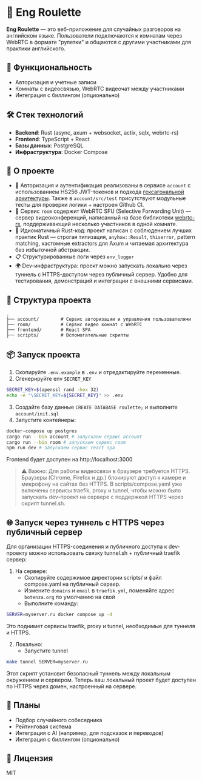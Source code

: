 # 🎲 Eng Roulette

**Eng Roulette** — это веб-приложение для случайных разговоров на английском языке. Пользователи подключаются к комнатам через WebRTC в формате "рулетки" и общаются с другими участниками для практики английского.

## 🚀 Функциональность

- Авторизация и учетные записи
- Комнаты с видеосвязью, WebRTC видеочат между участниками
- Интеграция с биллингом (опционально)

## 🛠️ Стек технологий

- **Backend**: Rust (async, axum + websocket, actix, sqlx, webrtc-rs)
- **Frontend**: TypeScript + React
- **Базы данных**: PostgreSQL
- **Инфраструктура**: Docker Compose

## 🌟 О проекте

- 🔐 Авторизация и аутентификация реализованы в сервисе `account` с использованием HS256 JWT-токенов и подхода [гексагональной архитектуры](https://github.com/microsoft/cookiecutter-rust-actix-clean-architecture/blob/main/docs/onion-architecture-article.md). 
Также в `account/src/test` присутствуют модульные тесты для проверки логики + настроен Github CI.
- 📡 Сервис `room` содержит WebRTC SFU (Selective Forwarding Unit) — сервер видеоконференций, написанный на базе библиотеки [webrtc-rs](https://github.com/webrtc-rs/webrtc), поддерживающий несколько участников в одной комнате.
- 🦀 Идиоматичный Rust-код: проект написан с соблюдением лучших практик Rust — строгая типизация, `anyhow::Result`, `thiserror`, pattern matching, кастомные extractors для Axum и читаемая архитектура без избыточной абстракции.
- 📋 Структурированные логи через `env_logger`
- 🌍 Dev-инфраструктура: проект можно запускать локально через туннель с HTTPS-доступом через публичный сервер. Удобно для тестирования, демонстраций и интеграции с внешними сервисами.

## 🧱 Структура проекта

```
.
├── account/        # Сервис авторизации и управления пользователями
├── room/           # Сервис видео комнат с WebRTC
├── frontend/       # React SPA
├── scripts/        # Вспомогательные скрипты
```

## 📦 Запуск проекта

1. Скопируйте `.env.example` в `.env` и отредактируйте переменные.
2. Сгенерируйте env `SECRET_KEY`
```bash
SECRET_KEY=$(openssl rand -hex 32)
echo -e "\SECRET_KEY=${SECRET_KEY}" >> .env
```
3. Создайте базу данные `CREATE DATABASE roulette;` и выполните `account/init.sql`
4. Запустите контейнеры:

```bash
docker-compose up postgres
cargo run --bin account # запускаем сервис account
cargo run --bin room # запускаем сервис room
npm run dev # запускаем сервис react spa
```
Frontend будет доступен на http://localhost:3000

> ⚠️ Важно: Для работы видеосвязи в браузере требуется HTTPS. Браузеры (Chrome, Firefox и др.) блокируют доступ к камере и микрофону на сайтах без HTTPS.
В scripts/compose.yaml уже включены сервисы traefik, proxy и tunnel, чтобы можно было запускать dev-проект на сервере с поддержкой HTTPS через скрипт tunnel.sh.

## 🌐 Запуск через туннель с HTTPS через публичный сервер

Для организации HTTPS-соединения и публичного доступа к dev-проекту можно использовать связку tunnel.sh + публичный traefik сервер:

1. На сервере:
    - Скопируйте содержимое директории scripts/ и файл compose.yaml на публичный сервер. 
    - Измените `domains` и `email` в `traefik.yml`, поменяйте адрес `botenza.org` по умолчанию на свой
    - Выполните команду:

```bash
SERVER=myserver.ru docker compose up -d
```
Это поднимет сервисы traefik, proxy и tunnel, необходимые для туннеля и HTTPS.

2. Локально:
    - Запустите tunnel
```bash
make tunnel SERVER=myserver.ru
```

Этот скрипт установит безопасный туннель между локальным окружением и сервером.
Теперь ваш локальный проект будет доступен по HTTPS через домен, настроенный на сервере.

## 📌 Планы

- Подбор случайного собеседника
- Рейтинговая система
- Интеграция с AI (например, для подсказок и переводов)
- Интеграция с биллингом (опционально)

## 📄 Лицензия
MIT